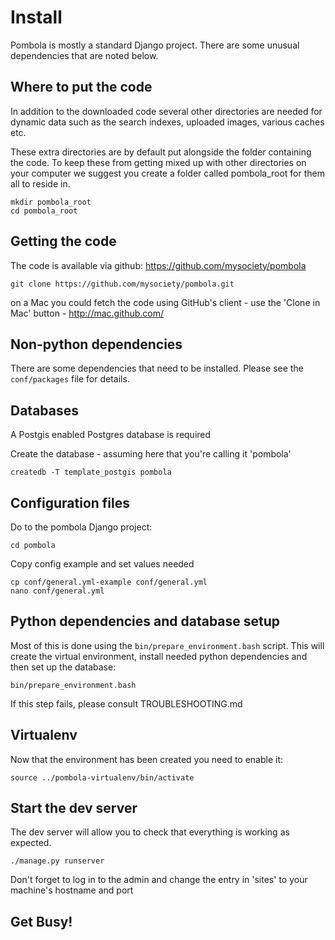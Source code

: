 Install
=======

Pombola is mostly a standard Django project. There are some unusual dependencies that are noted below.

Where to put the code
---------------------
In addition to the downloaded code several other directories are needed for
dynamic data such as the search indexes, uploaded images, various caches etc.
 
These extra directories are by default put alongside the folder containing the
code. To keep these from getting mixed up with other directories on your
computer we suggest you create a folder called pombola_root for them all to
reside in.

```
mkdir pombola_root
cd pombola_root
```

Getting the code
----------------
The code is available via github: https://github.com/mysociety/pombola

```
git clone https://github.com/mysociety/pombola.git
```

on a Mac you could fetch the code using GitHub's client - use the 'Clone in
Mac' button - http://mac.github.com/


Non-python dependencies
-----------------------
There are some dependencies that need to be installed. Please see the `conf/packages` file for details.

Databases
---------
A Postgis enabled Postgres database is required

Create the database - assuming here that you're calling it 'pombola'

```
createdb -T template_postgis pombola
```

Configuration files
-------------------
Do to the pombola Django project:
```
cd pombola
```

Copy config example and set values needed
```
cp conf/general.yml-example conf/general.yml
nano conf/general.yml
```

Python dependencies and database setup
--------------------------------------

Most of this is done using the `bin/prepare_environment.bash` script. This will create the virtual environment, install needed python dependencies and
then set up the database:
```
bin/prepare_environment.bash
```

If this step fails, please consult TROUBLESHOOTING.md

Virtualenv
----------
Now that the environment has been created you need to enable it:
```
source ../pombola-virtualenv/bin/activate
```

Start the dev server
--------------------
The dev server will allow you to check that everything is working as expected.
```
./manage.py runserver
```
Don't forget to log in to the admin and change the entry in 'sites' to your
machine's hostname and port

Get Busy!
---------
